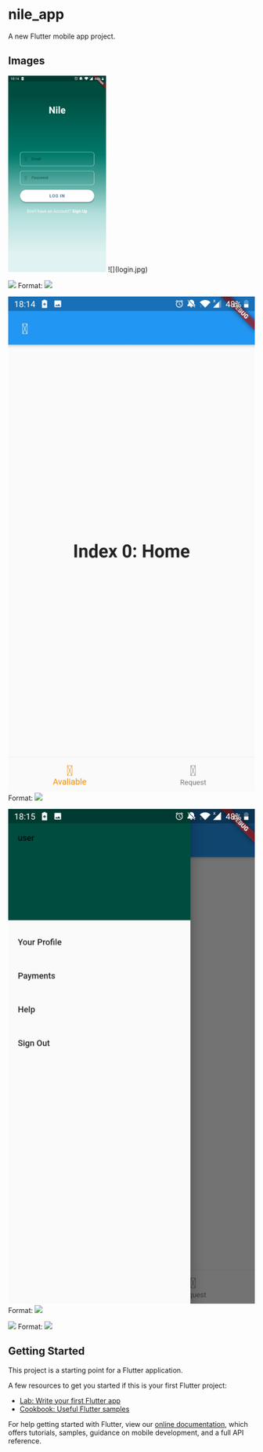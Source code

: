 # nile_app

A new Flutter mobile app project.

## Images
<img src="login.jpg" width="200">
![](login.jpg)

![](sign.jpg)
Format: ![](url)

![](home.jpg)
Format: ![](url)

![](drawer.jpg)
Format: ![](url)

![](drawresign.jpg)
Format: ![](url)
## Getting Started

This project is a starting point for a Flutter application.

A few resources to get you started if this is your first Flutter project:

- [Lab: Write your first Flutter app](https://flutter.dev/docs/get-started/codelab)
- [Cookbook: Useful Flutter samples](https://flutter.dev/docs/cookbook)

For help getting started with Flutter, view our
[online documentation](https://flutter.dev/docs), which offers tutorials,
samples, guidance on mobile development, and a full API reference.
